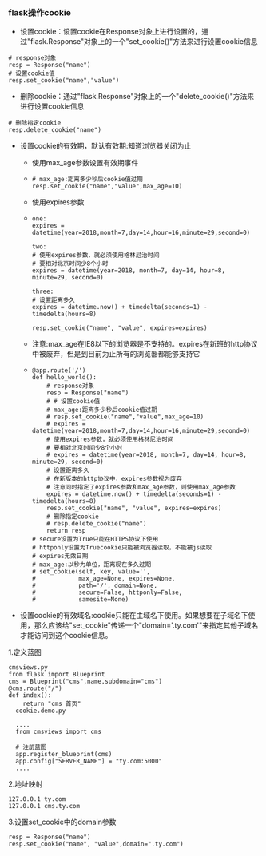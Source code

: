 ### flask操作cookie

* 设置cookie：设置cookie在Response对象上进行设置的，通过"flask.Response"对象上的一个"set\_cookie\(\)"方法来进行设置cookie信息

```
# response对象
resp = Response("name")
# 设置cookie值
resp.set_cookie("name","value")
```

* 删除cookie：通过"flask.Response"对象上的一个"delete\_cookie\(\)"方法来进行设置cookie信息

```
# 删除指定cookie
resp.delete_cookie("name")
```

* 设置cookie的有效期，默认有效期:知道浏览器关闭为止

  * 使用max\_age参数设置有效期事件
  * ```
    # max_age:距离多少秒后cookie值过期
    resp.set_cookie("name","value",max_age=10)
    ```
  * 使用expires参数

  * ```
    one:
    expires = datetime(year=2018,month=7,day=14,hour=16,minute=29,second=0)

    two:
    # 使用expires参数，就必须使用格林尼治时间
    # 要相对北京时间少8个小时
    expires = datetime(year=2018, month=7, day=14, hour=8, minute=29, second=0)

    three:
    # 设置距离多久
    expires = datetime.now() + timedelta(seconds=1) - timedelta(hours=8)

    resp.set_cookie("name", "value", expires=expires)
    ```
  * 注意:max\_age在IE8以下的浏览器是不支持的。expires在新班的http协议中被废弃，但是到目前为止所有的浏览器都能够支持它
  * ```
    @app.route('/')
    def hello_world():
        # response对象
        resp = Response("name")
        # # 设置cookie值
        # max_age:距离多少秒后cookie值过期
        # resp.set_cookie("name","value",max_age=10)
        # expires = datetime(year=2018,month=7,day=14,hour=16,minute=29,second=0)
        # 使用expires参数，就必须使用格林尼治时间
        # 要相对北京时间少8个小时
        # expires = datetime(year=2018, month=7, day=14, hour=8, minute=29, second=0)
        # 设置距离多久
        # 在新版本的http协议中，expires参数视为废弃
        # 注意同时指定了expires参数和max_age参数，则使用max_age参数
        expires = datetime.now() + timedelta(seconds=1) - timedelta(hours=8)
        resp.set_cookie("name", "value", expires=expires)
        # 删除指定cookie
        # resp.delete_cookie("name")
        return resp
    # secure设置为True只能在HTTPS协议下使用
    # httponly设置为Truecookie只能被浏览器读取，不能被js读取
    # expires无效日期
    # max_age:以秒为单位，距离现在多久过期
    # set_cookie(self, key, value='',
    #            max_age=None, expires=None,
    #            path='/', domain=None,
    #            secure=False, httponly=False,
    #            samesite=None)
    ```

* 设置cookie的有效域名:cookie只能在主域名下使用。如果想要在子域名下使用，那么应该给"set\_cookie"传递一个"domain='.ty.com'"来指定其他子域名才能访问到这个cookie信息。

1.定义蓝图

```
cmsviews.py
from flask import Blueprint
cms = Blueprint("cms",name,subdomain="cms")
@cms.route("/")
def index():
    return "cms 首页"
  cookie.demo.py

  ....
  from cmsviews import cms

  # 注册蓝图
  app.register_blueprint(cms)
  app.config["SERVER_NAME"] = "ty.com:5000"
  ....
```

2.地址映射

```
127.0.0.1 ty.com
127.0.0.1 cms.ty.com
```

3.设置set\_cookie中的domain参数

```
resp = Response("name")
resp.set_cookie("name", "value",domain=".ty.com")
```



